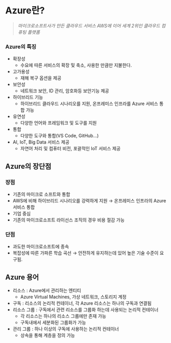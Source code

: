 # Azure란?

> *마이크로소프트사가 만든 클라우드 서비스 AWS에 이어 세계 2위인 클라우드 컴퓨팅 플랫폼*
> 

### Azure의 특징

- 확장성
    - 수요에 따른 서비스의 확장 및 축소, 사용한 만큼만 지불한다.
- 고가용성
    - 재해 복구 옵션을 제공
- 보안성
    - 네트워크 보안, ID 관리, 암호화등 보안기능 제공
- 하이브리드 기능
    - 하이브리드 클라우드 시나리오를 지원, 온프레미스 인프라를 Azure 서비스 통합 가능
- 유연성
    - 다양한 언어와 프레임워크 및 도구를 지원
- 통합
    - 다양한 도구와 통합(VS Code, GitHub…)
- AI, IoT, Big Data 서비스 제공
    - 자연어 처리 및 컴퓨터 비전, 포괄적인 IoT 서비스 제공

## Azure의 장단점

### 장점

- 기존의 마이크로 소프트와 통합
- AWS에 비해 하이브리드 시나리오를 강력하게 지원 → 온프레미스 인프라의 Azure 서비스 통합
- 기업 중심
- 기존의 마이크로소프트 라이선스 조직의 경우 비용 절감 가능

### 단점

- 과도한 마이크로소프트에 종속
- 복잡성에 따른 가파른 학습 곡선 → 안전하게 유지하는데 있어 높은 기술 수준이 요구됨.

## Azure 용어

- 리소스 : Azure에서 관리하는 엔티티
    - Azure Virtual Machines, 가상 네트워크, 스토리지 계정
- 구독 : 리소스의 논리적 컨테이너, 각 Azure 리소스는 하나의 구독과 연결됨
- 리소스 그룹 : 구독에서 관련 리소스를 그룹화 하는데 사용되는 논리적 컨테이너
    - 각 리소스는 하나의 리소스 그룹에만 존재 가능
    - 구독내에서 세분화된 그룹화가 가능
- 관리 그룹 : 하나 이상의 구독에 사용하는 논리적 컨테이너
    - 상속을 통해 계층을 정의 가능